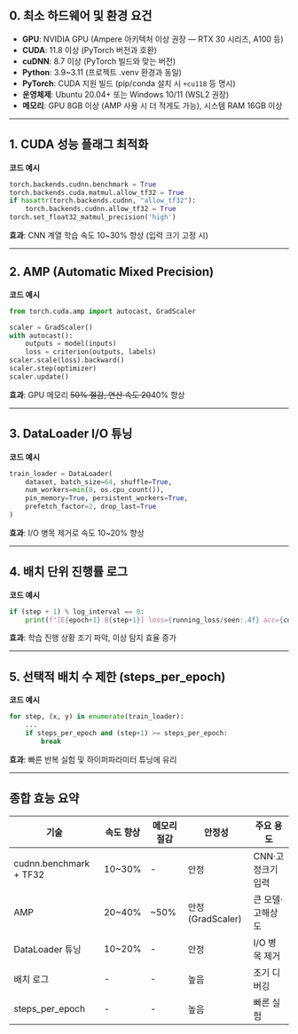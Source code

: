 ## 0. 최소 하드웨어 및 환경 요건

- **GPU**: NVIDIA GPU (Ampere 아키텍처 이상 권장 — RTX 30 시리즈, A100 등)
- **CUDA**: 11.8 이상 (PyTorch 버전과 호환)
- **cuDNN**: 8.7 이상 (PyTorch 빌드와 맞는 버전)
- **Python**: 3.9\~3.11 (프로젝트 .venv 환경과 동일)
- **PyTorch**: CUDA 지원 빌드 (pip/conda 설치 시 `+cu118` 등 명시)
- **운영체제**: Ubuntu 20.04+ 또는 Windows 10/11 (WSL2 권장)
- **메모리**: GPU 8GB 이상 (AMP 사용 시 더 적게도 가능), 시스템 RAM 16GB 이상

---

## 1. CUDA 성능 플래그 최적화

**코드 예시**

```python
torch.backends.cudnn.benchmark = True
torch.backends.cuda.matmul.allow_tf32 = True
if hasattr(torch.backends.cudnn, "allow_tf32"):
    torch.backends.cudnn.allow_tf32 = True
torch.set_float32_matmul_precision('high')
```

**효과**: CNN 계열 학습 속도 10\~30% 향상 (입력 크기 고정 시)

---

## 2. AMP (Automatic Mixed Precision)

**코드 예시**

```python
from torch.cuda.amp import autocast, GradScaler

scaler = GradScaler()
with autocast():
    outputs = model(inputs)
    loss = criterion(outputs, labels)
scaler.scale(loss).backward()
scaler.step(optimizer)
scaler.update()
```

**효과**: GPU 메모리 ~~50% 절감, 연산 속도 20~~40% 향상

---

## 3. DataLoader I/O 튜닝

**코드 예시**

```python
train_loader = DataLoader(
    dataset, batch_size=64, shuffle=True,
    num_workers=min(8, os.cpu_count()),
    pin_memory=True, persistent_workers=True,
    prefetch_factor=2, drop_last=True
)
```

**효과**: I/O 병목 제거로 속도 10\~20% 향상

---

## 4. 배치 단위 진행률 로그

**코드 예시**

```python
if (step + 1) % log_interval == 0:
    print(f"[E{epoch+1} B{step+1}] loss={running_loss/seen:.4f} acc={correct/seen:.3f}")
```

**효과**: 학습 진행 상황 조기 파악, 이상 탐지 효율 증가

---

## 5. 선택적 배치 수 제한 (steps\_per\_epoch)

**코드 예시**

```python
for step, (x, y) in enumerate(train_loader):
    ...
    if steps_per_epoch and (step+1) >= steps_per_epoch:
        break
```

**효과**: 빠른 반복 실험 및 하이퍼파라미터 튜닝에 유리

---

## 종합 효능 요약

| 기술                     | 속도 향상   | 메모리 절감 | 안정성            | 주요 용도       |
| ---------------------- | ------- | ------ | -------------- | ----------- |
| cudnn.benchmark + TF32 | 10\~30% | -      | 안정             | CNN·고정크기 입력 |
| AMP                    | 20\~40% | \~50%  | 안정(GradScaler) | 큰 모델·고해상도   |
| DataLoader 튜닝          | 10\~20% | -      | 안정             | I/O 병목 제거   |
| 배치 로그                  | -       | -      | 높음             | 조기 디버깅      |
| steps\_per\_epoch      | -       | -      | 높음             | 빠른 실험       |

